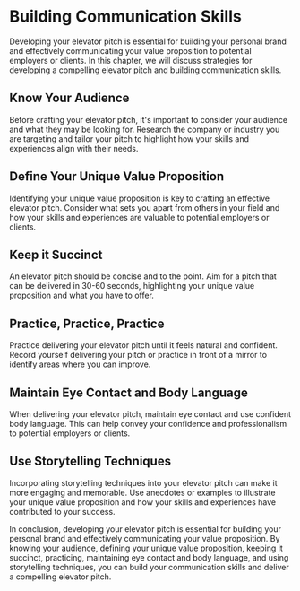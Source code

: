 Building Communication Skills
========================================================================

Developing your elevator pitch is essential for building your personal brand and effectively communicating your value proposition to potential employers or clients. In this chapter, we will discuss strategies for developing a compelling elevator pitch and building communication skills.

Know Your Audience
------------------

Before crafting your elevator pitch, it's important to consider your audience and what they may be looking for. Research the company or industry you are targeting and tailor your pitch to highlight how your skills and experiences align with their needs.

Define Your Unique Value Proposition
------------------------------------

Identifying your unique value proposition is key to crafting an effective elevator pitch. Consider what sets you apart from others in your field and how your skills and experiences are valuable to potential employers or clients.

Keep it Succinct
----------------

An elevator pitch should be concise and to the point. Aim for a pitch that can be delivered in 30-60 seconds, highlighting your unique value proposition and what you have to offer.

Practice, Practice, Practice
----------------------------

Practice delivering your elevator pitch until it feels natural and confident. Record yourself delivering your pitch or practice in front of a mirror to identify areas where you can improve.

Maintain Eye Contact and Body Language
--------------------------------------

When delivering your elevator pitch, maintain eye contact and use confident body language. This can help convey your confidence and professionalism to potential employers or clients.

Use Storytelling Techniques
---------------------------

Incorporating storytelling techniques into your elevator pitch can make it more engaging and memorable. Use anecdotes or examples to illustrate your unique value proposition and how your skills and experiences have contributed to your success.

In conclusion, developing your elevator pitch is essential for building your personal brand and effectively communicating your value proposition. By knowing your audience, defining your unique value proposition, keeping it succinct, practicing, maintaining eye contact and body language, and using storytelling techniques, you can build your communication skills and deliver a compelling elevator pitch.
